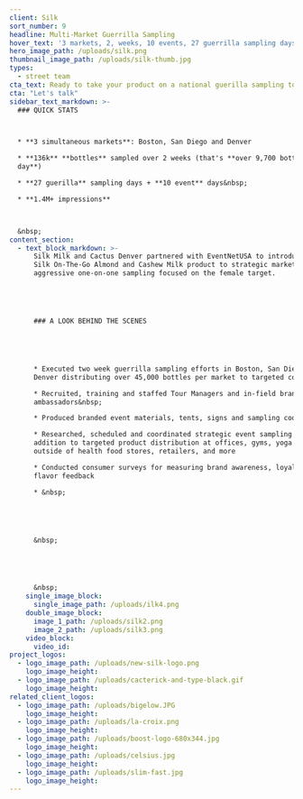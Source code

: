 ```yaml
---
client: Silk
sort_number: 9
headline: Multi-Market Guerrilla Sampling
hover_text: '3 markets, 2, weeks, 10 events, 27 guerrilla sampling days, 136k samples - ask us how we did it!'
hero_image_path: /uploads/silk.png
thumbnail_image_path: /uploads/silk-thumb.jpg
types:
  - street team
cta_text: Ready to take your product on a national guerilla sampling tour?
cta: "Let's talk"
sidebar_text_markdown: >-
  ### QUICK STATS



  * **3 simultaneous markets**: Boston, San Diego and Denver

  * **136k** **bottles** sampled over 2 weeks (that's **over 9,700 bottles per
  day**)

  * **27 guerilla** sampling days + **10 event** days&nbsp;

  * **1.4M+ impressions**



  &nbsp;
content_section:
  - text_block_markdown: >-
      Silk Milk and Cactus Denver partnered with EventNetUSA to introduce the
      Silk On-The-Go Almond and Cashew Milk product to strategic markets through
      aggressive one-on-one sampling focused on the female target.





      ### A LOOK BEHIND THE SCENES





      * Executed two week guerrilla sampling efforts in Boston, San Diego and
      Denver distributing over 45,000 bottles per market to targeted consumers

      * Recruited, training and staffed Tour Managers and in-field brand
      ambassadors&nbsp;

      * Produced branded event materials, tents, signs and sampling coolers

      * Researched, scheduled and coordinated strategic event sampling in
      addition to targeted product distribution at offices, gyms, yoga studios,
      outside of health food stores, retailers, and more

      * Conducted consumer surveys for measuring brand awareness, loyalty and
      flavor feedback

      * &nbsp;





      &nbsp;





      &nbsp;
    single_image_block:
      single_image_path: /uploads/ilk4.png
    double_image_block:
      image_1_path: /uploads/silk2.png
      image_2_path: /uploads/silk3.png
    video_block:
      video_id:
project_logos:
  - logo_image_path: /uploads/new-silk-logo.png
    logo_image_height:
  - logo_image_path: /uploads/cacterick-and-type-black.gif
    logo_image_height:
related_client_logos:
  - logo_image_path: /uploads/bigelow.JPG
    logo_image_height:
  - logo_image_path: /uploads/la-croix.png
    logo_image_height:
  - logo_image_path: /uploads/boost-logo-680x344.jpg
    logo_image_height:
  - logo_image_path: /uploads/celsius.jpg
    logo_image_height:
  - logo_image_path: /uploads/slim-fast.jpg
    logo_image_height:
---
```


